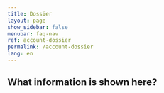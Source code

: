 ```yaml
---
title: Dossier
layout: page
show_sidebar: false
menubar: faq-nav
ref: account-dossier
permalink: /account-dossier
lang: en
---
```


## What information is shown here?